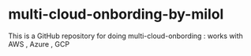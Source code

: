 # multi-cloud-onbording-by-milol
This is a GitHub repository for doing multi-cloud-onbording : works with AWS , Azure , GCP
